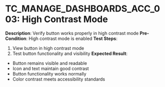 # TC_MANAGE_DASHBOARDS_ACC_003: High Contrast Mode

**Description**: Verify button works properly in high contrast mode
**Pre-Condition**: High contrast mode is enabled
**Test Steps**:
1. View button in high contrast mode
2. Test button functionality and visibility
**Expected Result**:
- Button remains visible and readable
- Icon and text maintain good contrast
- Button functionality works normally
- Color contrast meets accessibility standards